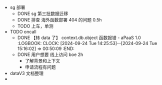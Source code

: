 - sg 部署
	- DONE sg 第三批数据迁移
	- DONE 排查 海外函数部署 404 的问题 0.5h
	- TODO 上车，单测
- TODO oncall
	- DONE 【转 data 了】 context.db.object 函数报错 - aPaaS 1.0
	  :LOGBOOK:
	  CLOCK: [2024-09-24 Tue 14:25:53]--[2024-09-24 Tue 15:16:02] =>  00:50:09
	  :END:
	- DONE 用户想要 线上访问 boe 2h
		- 了解背景和上下文
		- 申请流程有问题
- dataV3 文档整理
-